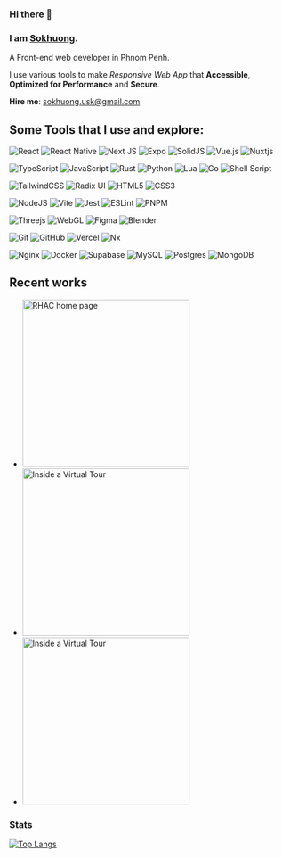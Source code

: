 ### Hi there 👋

### I am [Sokhuong](https://sokhuong.vercel.app/).

A Front-end web developer in Phnom Penh.

I use various tools to make _Responsive Web App_ that **Accessible**, **Optimized for Performance** and **Secure**.

**Hire me**: sokhuong.usk@gmail.com

## Some Tools that I use and explore:

![React](https://img.shields.io/badge/react-000000.svg?style=for-the-badge&logo=react&logoColor=%2361DAFB)
![React Native](https://img.shields.io/badge/react_native-000000.svg?style=for-the-badge&logo=react&logoColor=%2361DAFB)
![Next JS](https://img.shields.io/badge/Next-black?style=for-the-badge&logo=next.js&logoColor=white)
![Expo](https://img.shields.io/badge/expo-000000?style=for-the-badge&logo=expo&logoColor=#D04A37)
![SolidJS](https://img.shields.io/badge/SolidJS-000000?style=for-the-badge&logo=solid&logoColor=c8c9cb)
![Vue.js](https://img.shields.io/badge/vuejs-000000.svg?style=for-the-badge&logo=vuedotjs&logoColor=%234FC08D)
![Nuxtjs](https://img.shields.io/badge/Nuxt-000000?style=for-the-badge&logo=nuxtdotjs&logoColor=#00DC82)

![TypeScript](https://img.shields.io/badge/typescript-000000.svg?style=for-the-badge&logo=typescript&logoColor=white)
![JavaScript](https://img.shields.io/badge/javascript-000000.svg?style=for-the-badge&logo=javascript&logoColor=%23F7DF1E)
![Rust](https://img.shields.io/badge/rust-%23000000.svg?style=for-the-badge&logo=rust&logoColor=white)
![Python](https://img.shields.io/badge/python-000000?style=for-the-badge&logo=python&logoColor=white)
![Lua](https://img.shields.io/badge/lua-000000.svg?style=for-the-badge&logo=lua&logoColor=white)
![Go](https://img.shields.io/badge/go-000000.svg?style=for-the-badge&logo=go&logoColor=white)
![Shell Script](https://img.shields.io/badge/shell_script-%23121011.svg?style=for-the-badge&logo=gnu-bash&logoColor=white)

![TailwindCSS](https://img.shields.io/badge/tailwindcss-%2338B2AC.svg?style=for-the-badge&logo=tailwind-css&logoColor=white)
![Radix UI](https://img.shields.io/badge/radix%20ui-000000.svg?style=for-the-badge&logo=radix-ui&logoColor=white)
![HTML5](https://img.shields.io/badge/html5-000000.svg?style=for-the-badge&logo=html5&logoColor=white)
![CSS3](https://img.shields.io/badge/css3-000000.svg?style=for-the-badge&logo=css3&logoColor=white)

![NodeJS](https://img.shields.io/badge/node.js-000000?style=for-the-badge&logo=node.js&logoColor=white)
![Vite](https://img.shields.io/badge/vite-000000.svg?style=for-the-badge&logo=vite&logoColor=white)
![Jest](https://img.shields.io/badge/-jest-000000?style=for-the-badge&logo=jest&logoColor=white)
![ESLint](https://img.shields.io/badge/ESLint-000000?style=for-the-badge&logo=eslint&logoColor=white)
![PNPM](https://img.shields.io/badge/pnpm-000000.svg?style=for-the-badge&logo=pnpm&logoColor=f69220)

![Threejs](https://img.shields.io/badge/threejs-black?style=for-the-badge&logo=three.js&logoColor=white)
![WebGL](https://img.shields.io/badge/WebGL-000000?logo=webgl&logoColor=white&style=for-the-badge)
![Figma](https://img.shields.io/badge/figma-000000.svg?style=for-the-badge&logo=figma&logoColor=white)
![Blender](https://img.shields.io/badge/blender-000000.svg?style=for-the-badge&logo=blender&logoColor=white)

![Git](https://img.shields.io/badge/git-000000.svg?style=for-the-badge&logo=git&logoColor=white)
![GitHub](https://img.shields.io/badge/github-%23121011.svg?style=for-the-badge&logo=github&logoColor=white)
![Vercel](https://img.shields.io/badge/vercel-%23000000.svg?style=for-the-badge&logo=vercel&logoColor=white)
![Nx](https://img.shields.io/badge/nx-143055?style=for-the-badge&logo=nx&logoColor=white)

![Nginx](https://img.shields.io/badge/nginx-000000.svg?style=for-the-badge&logo=nginx&logoColor=white)
![Docker](https://img.shields.io/badge/docker-000000.svg?style=for-the-badge&logo=docker&logoColor=white)
![Supabase](https://img.shields.io/badge/Supabase-000000?style=for-the-badge&logo=supabase&logoColor=white)
![MySQL](https://img.shields.io/badge/mysql-000000.svg?style=for-the-badge&logo=mysql&logoColor=white)
![Postgres](https://img.shields.io/badge/postgres-000000.svg?style=for-the-badge&logo=postgresql&logoColor=white)
![MongoDB](https://img.shields.io/badge/MongoDB-000000.svg?style=for-the-badge&logo=mongodb&logoColor=white)

## Recent works

<ul>
  <li>
    <a href="https://rhac.org.kh"><img src="https://github.com/sokhuong-uon/sokhuong-uon/assets/77433349/858e6adc-6f77-4710-8ca7-5b0ca7125b48" width="300" alt="RHAC home page"/></a>
  </li>
  <li>
    <a href="https://virtual-tour-nextjs-eight.vercel.app/tour/2"><img src="https://github.com/sokhuong-uon/sokhuong-uon/assets/77433349/43730e9e-c910-491f-ac08-cb94af86d3ba" width="300" alt="Inside a Virtual Tour"/></a>
  </li>
  <li>
    <a href="https://equirectangular-cubemap.vercel.app/"><img src="https://github.com/sokhuong-uon/sokhuong-uon/assets/77433349/82a73439-98d3-4d57-9119-acc32304a142" width="300" alt="Inside a Virtual Tour"/></a>
  </li>
</ul>

### Stats

[![Top Langs](https://github-readme-stats-sokhuong-uon.vercel.app/api/top-langs/?username=sokhuong-uon&layout=compact&langs_count=10&theme=dark)](https://github.com/anuraghazra/github-readme-stats)
